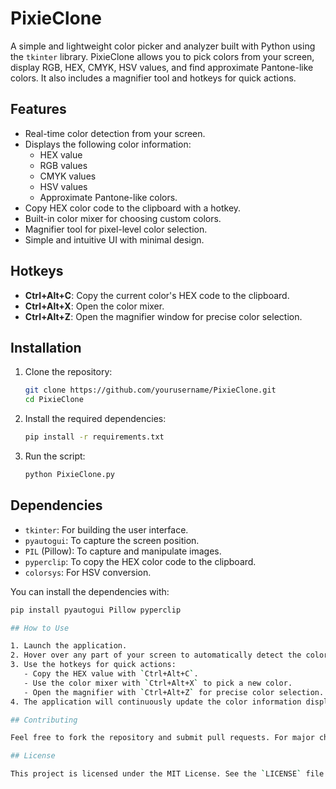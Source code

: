 # PixieClone

A simple and lightweight color picker and analyzer built with Python using the `tkinter` library. PixieClone allows you to pick colors from your screen, display RGB, HEX, CMYK, HSV values, and find approximate Pantone-like colors. It also includes a magnifier tool and hotkeys for quick actions.

## Features

- Real-time color detection from your screen.
- Displays the following color information:
  - HEX value
  - RGB values
  - CMYK values
  - HSV values
  - Approximate Pantone-like colors.
- Copy HEX color code to the clipboard with a hotkey.
- Built-in color mixer for choosing custom colors.
- Magnifier tool for pixel-level color selection.
- Simple and intuitive UI with minimal design.

## Hotkeys

- **Ctrl+Alt+C**: Copy the current color's HEX code to the clipboard.
- **Ctrl+Alt+X**: Open the color mixer.
- **Ctrl+Alt+Z**: Open the magnifier window for precise color selection.

## Installation

1. Clone the repository:
    ```bash
    git clone https://github.com/yourusername/PixieClone.git
    cd PixieClone
    ```

2. Install the required dependencies:
    ```bash
    pip install -r requirements.txt
    ```

3. Run the script:
    ```bash
    python PixieClone.py
    ```

## Dependencies

- `tkinter`: For building the user interface.
- `pyautogui`: To capture the screen position.
- `PIL` (Pillow): To capture and manipulate images.
- `pyperclip`: To copy the HEX color code to the clipboard.
- `colorsys`: For HSV conversion.

You can install the dependencies with:
```bash
pip install pyautogui Pillow pyperclip

## How to Use

1. Launch the application.
2. Hover over any part of your screen to automatically detect the color.
3. Use the hotkeys for quick actions:
   - Copy the HEX value with `Ctrl+Alt+C`.
   - Use the color mixer with `Ctrl+Alt+X` to pick a new color.
   - Open the magnifier with `Ctrl+Alt+Z` for precise color selection.
4. The application will continuously update the color information displayed.

## Contributing

Feel free to fork the repository and submit pull requests. For major changes, please open an issue first to discuss what you would like to change.

## License

This project is licensed under the MIT License. See the `LICENSE` file for more information.


